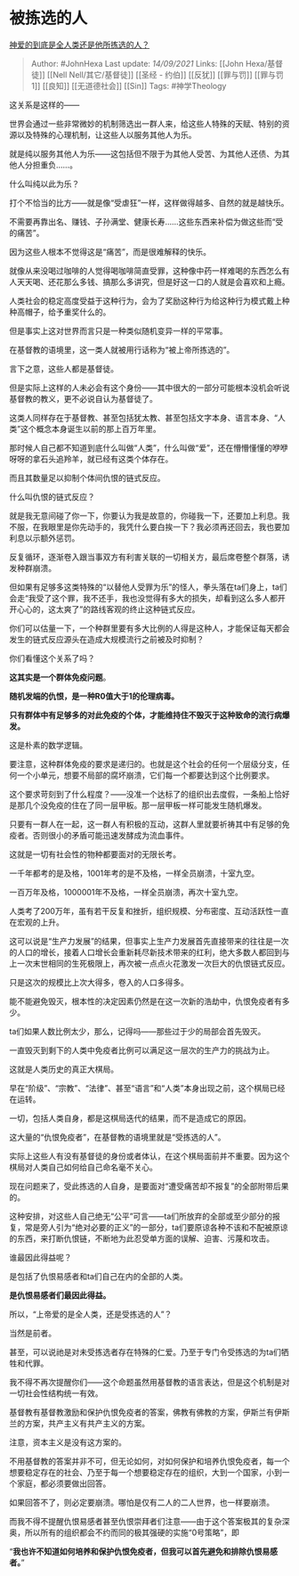 # 被拣选的人
[神爱的到底是全人类还是他所拣选的人？](https://www.zhihu.com/question/23905554/answer/2117110201)

> Author: #JohnHexa 
Last update: *14/09/2021* 
Links: [[John Hexa/基督徒]] [[Nell Nell/其它/基督徒]] [[圣经 - 约伯]] [[反犹]] [[罪与罚]] [[罪与罚1]] [[良知]] [[无道德社会]] [[Sin]] 
Tags:  #神学Theology 
  

这关系是这样的——

世界会通过一些非常微妙的机制筛选出一群人来，给这些人特殊的天赋、特别的资源以及特殊的心理机制，让这些人以服务其他人为乐。

就是纯以服务其他人为乐——这包括但不限于为其他人受苦、为其他人还债、为其他人分担重负……。

什么叫纯以此为乐？

打个不恰当的比方——就是像“受虐狂”一样，这样做得越多、自然的就是越快乐。

不需要再靠出名、赚钱、子孙满堂、健康长寿……这些东西来补偿为做这些而“受的痛苦”。

因为这些人根本不觉得这是“痛苦”，而是很难解释的快乐。

就像从来没喝过咖啡的人觉得喝咖啡简直受罪，这种像中药一样难喝的东西怎么有人天天喝、还花那么多钱、搞那么多讲究，但是好这一口的人就是会喜欢和上瘾。

人类社会的稳定高度受益于这种行为，会为了奖励这种行为给这种行为模式戴上种种高帽子，给予重奖什么的。

但是事实上这对世界而言只是一种类似随机变异一样的平常事。

在基督教的语境里，这一类人就被用行话称为“被上帝所拣选的”。

言下之意，这些人都是基督徒。

但是实际上这样的人未必会有这个身份——其中很大的一部分可能根本没机会听说基督教的教义，更不必说自认为基督徒了。

这类人同样存在于基督教、甚至包括犹太教、甚至包括文字本身、语言本身、“人类”这个概念本身诞生以前的那上百万年里。

那时候人自己都不知道到底什么叫做“人类”，什么叫做“爱”，还在懵懵懂懂的咿咿呀呀的拿石头追羚羊，就已经有这类个体存在。

而且其数量足以抑制个体间仇恨的链式反应。

什么叫仇恨的链式反应？

就是我无意间碰了你一下，你要认为我是故意的，你碰我一下，还要加上利息。我不服，在我眼里是你先动手的，我凭什么要白挨一下？我必须再还回去，我也要加利息以示额外惩罚。

反复循环，逐渐卷入跟当事双方有利害关联的一切相关方，最后席卷整个群落，诱发种群崩溃。

但如果有足够多这类特殊的“以替他人受罪为乐”的怪人，拳头落在ta们身上，ta们会走“我受了这个罪，我不还手，我也没觉得有多大的损失，却看到这么多人都开开心心的，这太爽了”的路线客观的终止这种链式反应。

你们可以估量一下，一个种群里要有多大比例的人得是这种人，才能保证每天都会发生的链式反应源头在造成大规模流行之前被及时抑制？

你们看懂这个关系了吗？

**这其实是一个群体免疫问题**。

**随机发端的仇恨，是一种R0值大于1的伦理病毒。**

**只有群体中有足够多的对此免疫的个体，才能维持住不毁灭于这种致命的流行病爆发。**

这是朴素的数学逻辑。

要注意，这种群体免疫的要求是递归的。也就是这个社会的任何一个层级分支，任何一个小单元，想要不局部的腐坏崩溃，它们每一个都要达到这个比例要求。

这个要求苛刻到了什么程度？——没准一个达标了的组织出去度假，一条船上恰好是那几个没免疫的住在了同一层甲板。那一层甲板一样可能发生随机爆发。

只要有一群人在一起，这一群人有积极的互动，这群人里就要祈祷其中有足够的免疫者。否则很小的矛盾可能迅速发酵成为流血事件。

这就是一切有社会性的物种都要面对的无限长考。

一千年都考的是及格，1001年考的是不及格，一样全员崩溃，十室九空。

一百万年及格，1000001年不及格，一样全员崩溃，再次十室九空。

人类考了200万年，虽有若干反复和挫折，组织规模、分布密度、互动活跃性一直在宏观的上升。

这可以说是“生产力发展”的结果，但事实上生产力发展首先直接带来的往往是一次的人口的增长，接着人口增长会重新耗尽新技术带来的红利，绝大多数人都回到与上一次末世相同的生死极限上，再次被一点点火花激发一次巨大的仇恨链式反应。

只是这次的规模比上次大得多，卷入的人口多得多。

能不能避免毁灭，根本性的决定因素仍然是在这一次新的浩劫中，仇恨免疫者有多少。

ta们如果人数比例太少，那么，记得吗——那些过于少的局部会首先毁灭。

一直毁灭到剩下的人类中免疫者比例可以满足这一层次的生产力的挑战为止。

这就是人类历史的真正大棋局。

早在“阶级”、“宗教”、“法律”、甚至“语言”和“人类”本身出现之前，这个棋局已经在运转。

一切，包括人类自身，都是这棋局迭代的结果，而不是造成它的原因。

这大量的“仇恨免疫者”，在基督教的语境里就是“受拣选的人”。

实际上这些人有没有基督徒的身份或者体认，在这个棋局面前并不重要。因为这个棋局对人类自己如何给自己命名毫不关心。

现在问题来了，受此拣选的人自身，是要面对“遭受痛苦却不报复”的全部附带后果的。

这种安排，对这些人自己绝无“公平”可言——ta们所放弃的全部或至少部分的报复，常是旁人引为“绝对必要的正义”的一部分，ta们要原谅各种不该和不配被原谅的东西，来打断仇恨链，不断地为此忍受单方面的误解、迫害、污蔑和攻击。

谁最因此得益呢？

是包括了仇恨易感者和ta们自己在内的全部的人类。

**是仇恨易感者们最因此得益。**

所以，“上帝爱的是全人类，还是受拣选的人”？

当然是前者。

甚至，可以说祂是对未受拣选者存在特殊的仁爱。乃至于专门令受拣选的为ta们牺牲和代罪。

我不得不再次提醒你们——这个命题虽然用基督教的语言表达，但是这个机制是对一切社会性结构统一有效。

基督教有基督教激励和保护仇恨免疫者的答案，佛教有佛教的方案，伊斯兰有伊斯兰的方案，共产主义有共产主义的方案。

注意，资本主义是没有这方案的。

不用基督教的答案并非不可，但无论如何，对如何保护和培养仇恨免疫者，每一个想要稳定存在的社会、乃至于每一个想要稳定存在的组织，大到一个国家，小到一个家庭，都必须要做出回答。

如果回答不了，则必定要崩溃。哪怕是仅有二人的二人世界，也一样要崩溃。

而我不得不提醒仇恨易感者甚至仇恨崇拜者们注意——由于这个答案极其的复杂深奥，所以所有的组织都会不约而同的极其强硬的实施“0号策略”，即

“**我也许不知道如何培养和保护仇恨免疫者，但我可以首先避免和排除仇恨易感者。**”